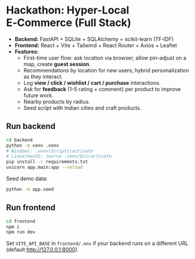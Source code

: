 # Hackathon: Hyper-Local E‑Commerce (Full Stack)

- **Backend:** FastAPI + SQLite + SQLAlchemy + scikit-learn (TF‑IDF)
- **Frontend:** React + Vite + Tailwind + React Router + Axios + Leaflet
- **Features:**
  - First-time user flow: ask location via browser, allow pin-adjust on a map, create **guest session**.
  - Recommendations by location for new users; hybrid personalization as they interact.
  - Log **view / click / wishlist / cart / purchase** interactions.
  - Ask for **feedback** (1–5 rating + comment) per product to improve future work.
  - Nearby products by radius.
  - Seed script with Indian cities and craft products.

## Run backend
```bash
cd backend
python -m venv .venv
# Windows: .venv\Scripts\activate
# Linux/macOS: source .venv/bin/activate
pip install -r requirements.txt
uvicorn app.main:app --reload
```

Seed demo data:
```bash
python -m app.seed
```

## Run frontend
```bash
cd frontend
npm i
npm run dev
```
Set `VITE_API_BASE` in `frontend/.env` if your backend runs on a different URL (default http://127.0.0.1:8000).

